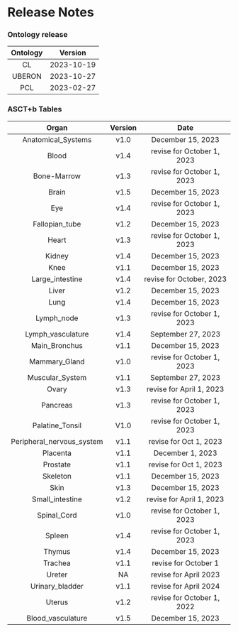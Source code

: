 
Release Notes
=============

### Ontology release

|Ontology|Version|
| :---: | :---: |
|CL|2023-10-19|
|UBERON|2023-10-27|
|PCL|2023-02-27|

### ASCT+b Tables

|Organ|Version|Date|
| :---: | :---: | :---: |
|Anatomical_Systems|v1.0|December 15, 2023|
|Blood|v1.4|revise for October 1, 2023|
|Bone-Marrow|v1.3|revise for October 1, 2023|
|Brain|v1.5|December 15, 2023|
|Eye|v1.4|revise for October 1, 2023|
|Fallopian_tube|v1.2|December 15, 2023|
|Heart|v1.3|revise for October 1, 2023|
|Kidney|v1.4|December 15, 2023|
|Knee|v1.1|December 15, 2023|
|Large_intestine|v1.4|revise for October, 2023|
|Liver|v1.2|December 15, 2023|
|Lung|v1.4|December 15, 2023|
|Lymph_node|v1.3|revise for October 1, 2023|
|Lymph_vasculature|v1.4|September 27, 2023|
|Main_Bronchus|v1.1|December 15, 2023|
|Mammary_Gland|v1.0|revise for October 1, 2023|
|Muscular_System|v1.1|September 27, 2023|
|Ovary|v1.3|revise for April 1, 2023|
|Pancreas|v1.3|revise for October 1, 2023|
|Palatine_Tonsil|V1.0|revise for October 1, 2023|
|Peripheral_nervous_system|v1.1|revise for Oct 1, 2023|
|Placenta|v1.1|December 1, 2023|
|Prostate|v1.1|revise for Oct 1, 2023|
|Skeleton|v1.1|December 15, 2023|
|Skin|v1.3|December 15, 2023|
|Small_intestine|v1.2|revise for April 1, 2023|
|Spinal_Cord|v1.0|revise for October 1, 2023|
|Spleen|v1.4|revise for October 1, 2023|
|Thymus|v1.4|December 15, 2023|
|Trachea|v1.1|revise for October 1|
|Ureter|NA|revise for April 2023|
|Urinary_bladder|v1.1|revise for April 2024|
|Uterus|v1.2|revise for October 1, 2022|
|Blood_vasculature|v1.5|December 15, 2023|
